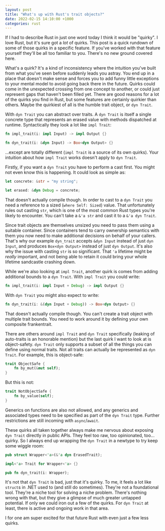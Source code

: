 ```yaml
---
layout: post
title: "What's up with Rust's trait objects?"
date: 2022-02-15 14:10:00 +1000
categories: rust
---
```

If I had to describe Rust in just one word today I think it would be "quirky". I love Rust, but it's sure got a _lot_ of quirks. This post is a quick rundown of some of those quirks in a specific feature. If you've worked with that feature yourself they'll be all too familiar to you. There's no new ground covered here.

What's a quirk? It's a kind of inconsistency where the intuition you've built from what you've seen before suddenly leads you astray. You end up in a place that doesn't make sense and forces you to add funny little exceptions to your mental model to avoid going back there in the future. Quirks could come in the unexpected crossing from one concept to another, or could just represent gaps that haven't been filled yet. There are good reasons for a lot of the quirks you find in Rust, but some features are certainly quirkier than others. Maybe the quirkiest of all is the humble trait object, or `dyn Trait`.

With `dyn Trait` you can abstract over traits. A `dyn Trait` is itself a single concrete type that represents an erased value with methods dispatched at runtime. Syntactically they look a lot like `impl Trait`:

```rust
fn impl_trait(i: impl Input) -> impl Output {}

fn dyn_trait(i: &dyn Input) -> Box<dyn Output> {}
```

...except are totally different (`impl Trait` is a source of its own quirks). Your intuition about how `impl Trait` works doesn't apply to `dyn Trait`.

Firstly, if you want a `dyn Trait` you have to perform a cast first. You might not even know this is happening. It could look as simple as:

```rust
let concrete: &str = "my string";

let erased: &dyn Debug = concrete;
```

That doesn't actually compile though. In order to cast to a `dyn Trait` you need a reference to a sized (`where Self: Sized`) value. That unfortunately rules out casting `str`, which is one of the most common Rust types you're likely to encounter. You can't take a `&'a str` and cast it to a `&'a dyn Trait`.

Since trait objects are themselves unsized you need to pass them using a suitable container. Since containers tend to carry ownership semantics with them you now need to make additional decisions on behalf of your callers. That's why our example `dyn_trait` accepts `&dyn Input` instead of just `dyn Input`, and produces `Box<dyn Output>` instead of just `dyn Output`. It's also why the issue with casting `str` is so significant. That `'a` lifetime might be _really_ important, and not being able to retain it could bring your whole lifetime sandcastle crashing down.

While we're also looking at `impl Trait`, another quirk is comes from adding additional bounds to a `dyn Trait`. With `impl Trait` you could write:

```rust
fn impl_trait(i: impl Input + Debug) -> impl Output {}
```

With `dyn Trait` you might also expect to write:

```rust
fn dyn_trait(i: &(dyn Input + Debug)) -> Box<dyn Output> {}
```

That doesn't actually compile though. You can't create a trait object with multiple trait bounds. You need to work around it by defining your own composite frankentrait.

There are others around `impl Trait` and `dyn Trait` specifically (leaking of auto-traits is an honorable mention) but the last quirk I want to look at is object-safety. `dyn Trait` only supports a subset of all the things you can define using normal traits. Not all traits can actually be represented as `dyn Trait`. For example, this is object-safe:

```rust
trait ObjectSafe {
    fn by_mut(&mut self);
}
```

But this is not:

```rust
trait NotObjectSafe {
    fn by_value(self);
}
```

Generics on functions are also not allowed, and any generics and associated types need to be specified as part of the `dyn Trait` type. Further restrictions are still incoming with `async`/`await`.

These quirks all taken together always make me nervous about exposing `dyn Trait` directly in public APIs. They feel too raw, too opinionated, too... quirky. So I always end up wrapping the `dyn Trait` in a newtype to try keep some wiggle room:

```rust
pub struct Wrapper<'a>(&'a dyn ErasedTrait);

impl<'a> Trait for Wrapper<'a> {}

pub fn dyn_trait(i: Wrapper);
```

It's not that `dyn Trait` is bad, just that it's quirky. To me, it feels a lot like `struct`s in .NET used to (and still do sometimes). They're not a foundational tool. They're a niche tool for solving a niche problem. There's nothing wrong with that, but they give a glimpse of much greater untapped potential. If only we could iron out a few of the quirks. For `dyn Trait` at least, there is active and ongoing work in that area.

I for one am super excited for that future Rust with even just a few less quirks.
